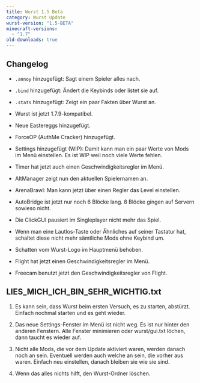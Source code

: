 ```yaml
---
title: Wurst 1.5 Beta
category: Wurst Update
wurst-version: "1.5-BETA"
minecraft-versions:
  - "1.7"
old-downloads: true
---
```

## Changelog

- `.annoy` hinzugefügt: Sagt einem Spieler alles nach.

- `.bind` hinzugefügt: Ändert die Keybinds oder listet sie auf.

- `.stats` hinzugefügt: Zeigt ein paar Fakten über Wurst an.

- Wurst ist jetzt 1.7.9-kompatibel.

- Neue Eastereggs hinzugefügt.

- ForceOP (AuthMe Cracker) hinzugefügt.

- Settings hinzugefügt (WIP): Damit kann man ein paar Werte von Mods im Menü einstellen. Es ist WIP weil noch viele Werte fehlen.

- Timer hat jetzt auch einen Geschwindigkeitsregler im Menü.

- AltManager zeigt nun den aktuellen Spielernamen an.

- ArenaBrawl: Man kann jetzt über einen Regler das Level einstellen.

- AutoBridge ist jetzt nur noch 6 Blöcke lang. 8 Blöcke gingen auf Servern sowieso nicht.

- Die ClickGUI pausiert im Singleplayer nicht mehr das Spiel.

- Wenn man eine Lautlos-Taste oder Ähnliches auf seiner Tastatur hat, schaltet diese nicht mehr sämtliche Mods ohne Keybind um.

- Schatten vom Wurst-Logo im Hauptmenü behoben.

- Flight hat jetzt einen Geschwindigkeitsregler im Menü.

- Freecam benutzt jetzt den Geschwindigkeitsregler von Flight.

## LIES_MICH_ICH_BIN_SEHR_WICHTIG.txt

1. Es kann sein, dass Wurst beim ersten Versuch, es zu starten, abstürzt. Einfach nochmal starten und es geht wieder.

2. Das neue Settings-Fenster im Menü ist nicht weg. Es ist nur hinter den anderen Fenstern. Alle Fenster minimieren oder wurst/gui.txt löchen, dann taucht es wieder auf.

3. Nicht alle Mods, die vor dem Update aktiviert waren, werden danach noch an sein. Eventuell werden auch welche an sein, die vorher aus waren. Einfach neu einstellen, danach bleiben sie wie sie sind.

4. Wenn das alles nichts hilft, den Wurst-Ordner löschen.
